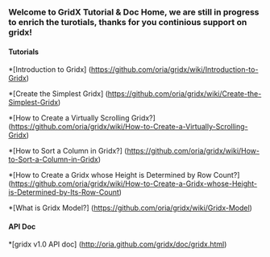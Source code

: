 ### Welcome to GridX Tutorial & Doc Home, we are still in progress to enrich the turotials, thanks for you continious support on gridx!


#### Tutorials

*[Introduction to Gridx] (https://github.com/oria/gridx/wiki/Introduction-to-Gridx)

*[Create the Simplest Gridx] (https://github.com/oria/gridx/wiki/Create-the-Simplest-Gridx)

*[How to Create a Virtually Scrolling Gridx?] (https://github.com/oria/gridx/wiki/How-to-Create-a-Virtually-Scrolling-Gridx)

*[How to Sort a Column in Gridx?] (https://github.com/oria/gridx/wiki/How-to-Sort-a-Column-in-Gridx)

*[How to Create a Gridx whose Height is Determined by Row Count?] (https://github.com/oria/gridx/wiki/How-to-Create-a-Gridx-whose-Height-is-Determined-by-Its-Row-Count)

*[What is Gridx Model?] (https://github.com/oria/gridx/wiki/Gridx-Model)


#### API Doc
*[gridx v1.0 API doc] (http://oria.github.com/gridx/doc/gridx.html)